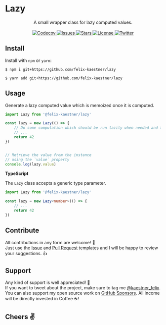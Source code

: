 # Lazy

<p align="center">
    <span>A small wrapper class for lazy computed values.</span>
    <br><br>
    <a href="https://app.codecov.io/gh/felix-kaestner/lazy/">
        <img alt="Codecov" src="https://img.shields.io/codecov/c/github/felix-kaestner/lazy?color=29b6f6&style=flat-square&token=G0HFHGFM94">
    </a>
    <a href="https://github.com/felix-kaestner/lazy/issues">
        <img alt="Issues" src="https://img.shields.io/github/issues/felix-kaestner/lazy?color=29b6f6&style=flat-square">
    </a>
    <a href="https://github.com/felix-kaestner/lazy/stargazers">
        <img alt="Stars" src="https://img.shields.io/github/stars/felix-kaestner/lazy?color=29b6f6&style=flat-square">
    </a>
    <a href="https://github.com/felix-kaestner/lazy/blob/main/LICENSE">
        <img alt="License" src="https://img.shields.io/github/license/felix-kaestner/lazy?color=29b6f6&style=flat-square">
    </a>
    <a href="https://twitter.com/kaestner_felix">
        <img alt="Twitter" src="https://img.shields.io/badge/twitter-@kaestner_felix-29b6f6?style=flat-square">
    </a>
</p>

## Install

Install with `npm` or `yarn`:

```
$ npm i git+https://github.com/felix-kaestner/lazy
```

```
$ yarn add git+https://github.com/felix-kaestner/lazy
```

## Usage

Generate a lazy computed value which is memoized once it is computed.

```JavaScript
import Lazy from '@felix-kaestner/lazy'

const lazy = new Lazy(() => {
    // Do some computation which should be run lazily when needed and then memoized
    // ...
    return 42
})


// Retrieve the value from the instance
// using the `value` property
console.log(lazy.value)
```

**TypeScript**

The `Lazy` class accepts a generic type parameter.

```TypeScript
import Lazy from '@felix-kaestner/lazy'

const lazy = new Lazy<number>(() => {
    // ...
    return 42
})
```

## Contribute

All contributions in any form are welcome! 🙌  
Just use the [Issue](.github/ISSUE_TEMPLATE) and [Pull Request](.github/PULL_REQUEST_TEMPLATE) templates and
I will be happy to review your suggestions. 👍

## Support

Any kind of support is well appreciated! 👏  
If you want to tweet about the project, make sure to tag me [@kaestner_felix](https://twitter.com/kaestner_felix). You can also support my open source work on [GitHub Sponsors](https://github.com/sponsors/felix-kaestner). All income will be directly invested in Coffee ☕!

## Cheers ✌
